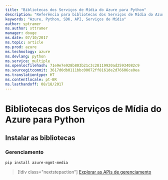 ```yaml
---
title: "Bibliotecas dos Serviços de Mídia do Azure para Python"
description: "Referência para bibliotecas dos Serviços de Mídia do Azure para Python"
keywords: "Azure, Python, SDK, API, Serviços de Mídia"
author: sptramer
ms.author: sttramer
manager: douge
ms.date: 07/10/2017
ms.topic: article
ms.prod: azure
ms.technology: azure
ms.devlang: python
ms.service: multiple
ms.openlocfilehash: 71e9e7e928b803b21c3c28119920ad25934082c9
ms.sourcegitcommit: 3617d0db0111bbc00072ff8161de2d76606ce0ea
ms.translationtype: HT
ms.contentlocale: pt-BR
ms.lasthandoff: 08/18/2017
---
```

# <a name="azure-media-services-libraries-for-python"></a>Bibliotecas dos Serviços de Mídia do Azure para Python

## <a name="install-the-libraries"></a>Instalar as bibliotecas


### <a name="management"></a>Gerenciamento

```bash
pip install azure-mgmt-media
```
> [!div class="nextstepaction"]
> [Explorar as APIs de gerenciamento](/python/api/overview/azure/mediaservices/managementlibrary)